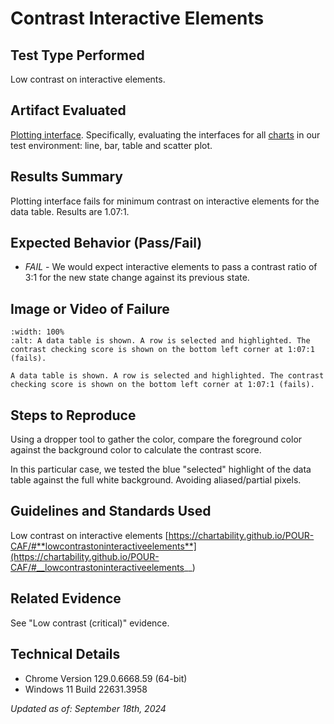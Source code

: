 # Contrast Interactive Elements

## Test Type Performed

Low contrast on interactive elements.

## Artifact Evaluated

[Plotting interface](https://docs.bokeh.org/en/latest/docs/user_guide/basic.html#ug-basic). Specifically, evaluating the interfaces for all [charts](https://quansight-labs.github.io/bokeh-a11y-audit/#_ts1723552414769) in our test environment: line, bar, table and scatter plot.

## Results Summary

Plotting interface fails for minimum contrast on interactive elements for the data table. Results are 1.07:1.

## Expected Behavior (Pass/Fail)

- _FAIL_ - We would expect interactive elements to pass a contrast ratio of 3:1 for the new state change against its previous state.

## Image or Video of Failure

```{figure} ./assets/plotting-interface_contrast-interactive-elements.png
:width: 100%
:alt: A data table is shown. A row is selected and highlighted. The contrast checking score is shown on the bottom left corner at 1:07:1 (fails).

A data table is shown. A row is selected and highlighted. The contrast checking score is shown on the bottom left corner at 1:07:1 (fails).
```

## Steps to Reproduce

Using a dropper tool to gather the color, compare the foreground color against the background color to calculate the contrast score.

In this particular case, we tested the blue "selected" highlight of the data table against the full white background. Avoiding aliased/partial pixels.

## Guidelines and Standards Used

Low contrast on interactive elements [https://chartability.github.io/POUR-CAF/#**lowcontrastoninteractiveelements**](https://chartability.github.io/POUR-CAF/#__lowcontrastoninteractiveelements__)

## Related Evidence

See "Low contrast (critical)" evidence.

<!-- ## Known or Documented Issues
... -->

## Technical Details

- Chrome Version 129.0.6668.59 (64-bit)
- Windows 11 Build 22631.3958

_Updated as of: September 18th, 2024_

<!-- ## Notes
A seasoned SR (screen reader) user could have the knowledge to navigate and explore webpages and graphs with more nuance, whether through manual mode switching, certain key shortcuts, etc. These tests are done by a sighted user with the SR’s default options and performed as if a new or beginner user is interacting with these elements. We would expect that all users could be able to navigate smoothly, regardless of experience levels.  -->
